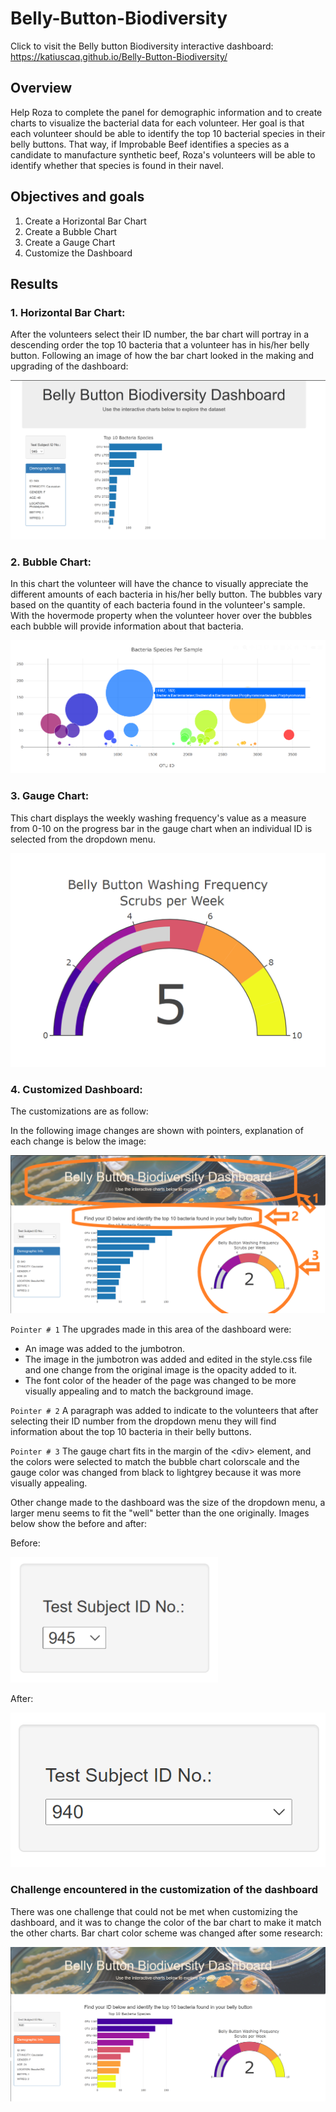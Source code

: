 # Belly-Button-Biodiversity

Click to visit the Belly button Biodiversity interactive dashboard: https://katiuscaq.github.io/Belly-Button-Biodiversity/

## Overview
Help Roza to complete the panel for demographic information and to create charts to visualize the bacterial data for each volunteer. Her goal is that each volunteer should be able to identify the top 10 bacterial species in their belly buttons. That way, if Improbable Beef identifies a species as a candidate to manufacture synthetic beef, Roza's volunteers will be able to identify whether that species is found in their navel.

## Objectives and goals
1. Create a Horizontal Bar Chart
2. Create a Bubble Chart
3. Create a Gauge Chart
4. Customize the Dashboard

## Results
### 1. Horizontal Bar Chart:
After the volunteers select their ID number, the bar chart will portray in a descending order the top 10 bacteria that a volunteer has in his/her belly button.
Following an image of how the bar chart looked in the making and upgrading of the dashboard:

![](https://github.com/KatiuscaQ/Belly-Button-Biodiversity/blob/main/Resources/Bar_chart.PNG)

### 2. Bubble Chart:
In this chart the volunteer will have the chance to visually appreciate the different amounts of each bacteria in his/her belly button. The bubbles vary based on the quantity of each bacteria found in the volunteer's sample. With the hovermode property when the volunteer hover over the bubbles each bubble will provide information about that bacteria.

![](https://github.com/KatiuscaQ/Belly-Button-Biodiversity/blob/main/Resources/bubble_chart.PNG)

### 3. Gauge Chart:
This chart displays the weekly washing frequency's value as a measure from 0-10 on the progress bar in the gauge chart when an individual ID is selected from the dropdown menu.

![](https://github.com/KatiuscaQ/Belly-Button-Biodiversity/blob/main/Resources/gauge_chart.PNG)

### 4. Customized Dashboard:
The customizations are as follow:

In the following image changes are shown with pointers, explanation of each change is below the image:

![](https://github.com/KatiuscaQ/Belly-Button-Biodiversity/blob/main/Resources/preview.PNG)

`Pointer # 1`
The upgrades made in this area of the dashboard were:
- An image was added to the jumbotron.
- The image in the jumbotron was added and edited in the style.css file and one change from the original image is the opacity added to it.
- The font color of the header of the page was changed to be more visually appealing and to match the background image.

`Pointer # 2`
A paragraph was added to indicate to the volunteers that after selecting their ID number from the dropdown menu they will find information about the top 10 bacteria in their belly buttons.

`Pointer # 3`
The gauge chart fits in the margin of the \<div\> element, and the colors were selected to match the bubble chart colorscale and the gauge color was changed from black to lightgrey because it was more visually appealing.
  
Other change made to the dashboard was the size of the dropdown menu, a larger menu seems to fit the "well" better than the one originally. Images below show the before and after:

Before:

![](https://github.com/KatiuscaQ/Belly-Button-Biodiversity/blob/main/Resources/old_text.PNG)

After:

![](https://github.com/KatiuscaQ/Belly-Button-Biodiversity/blob/main/Resources/new_text.PNG)

### Challenge encountered in the customization of the dashboard
There was one challenge that could not be met when customizing the dashboard, and it was to change the color of the bar chart to make it match the other charts.
Bar chart color scheme was changed after some research:

![](https://github.com/KatiuscaQ/Belly-Button-Biodiversity/blob/main/Resources/bar_chart_changed.PNG)
